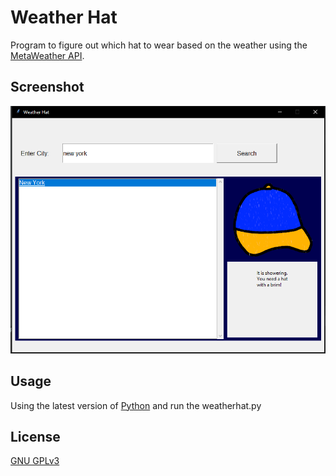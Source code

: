 # Weather Hat

Program to figure out which hat to wear based on the weather using the [MetaWeather API](https://www.metaweather.com/).

## Screenshot

![Screenshot of the app](/images/screenshot1.PNG)

## Usage

Using the latest version of [Python](https://www.python.org/downloads/) and run the weatherhat.py

## License
[GNU GPLv3](https://choosealicense.com/licenses/gpl-3.0/)
